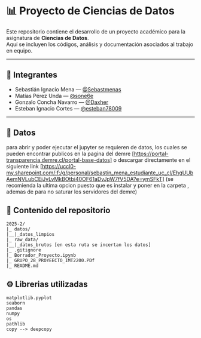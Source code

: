 # 📊 Proyecto de Ciencias de Datos

Este repositorio contiene el desarrollo de un proyecto académico para la asignatura de **Ciencias de Datos**.  
Aquí se incluyen los códigos, análisis y documentación asociados al trabajo en equipo.

---

## 👥 Integrantes

- Sebastián Ignacio Mena — [@Sebastmenas](https://github.com/Sebastmenas)  
- Matías Pérez Unda — [@sone6e](https://github.com/sone6e)  
- Gonzalo Concha Navarro — [@Daxher](https://github.com/Daxher)  
- Esteban Ignacio Cortes — [@esteban78009](https://github.com/esteban78009)  

---
## 💾 Datos
para abrir y poder ejecutar el jupyter se requieren de datos, los cuales se pueden encontrar publicos en la pagina del demre [https://portal-transparencia.demre.cl/portal-base-datos] o descargar directamente en el siguiente link [https://uccl0-my.sharepoint.com/:f:/g/personal/sebastin_mena_estudiante_uc_cl/EhgUUbAemNVLubCEjJvLvMkBOtbi40OF61aDvJpW7fV5DA?e=ymSFkT] (se recomienda la ultima opcion puesto que es instalar y poner en la carpeta , ademas de para no saturar los servidores del demre)


## 📂 Contenido del repositorio
```
2025-2/
|_ datos/
|__|_datos_limpios
|_ raw_data/
|__|_datos_brutos [en esta ruta se incertan los datos]
|_ .gitignore
|_ Borrador_Proyecto.ipynb
|_ GRUPO_28_PROYEECTO_IMT2200.PDf 
|_ README.md
```

## ⚙️ Librerias utilizadas
```
matplotlib.pyplot 
seaborn 
pandas 
numpy
os
pathlib
copy --> deepcopy 
```

